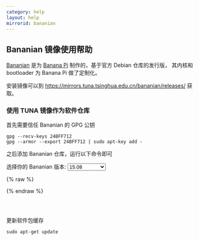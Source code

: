 ```yaml
---
category: help
layout: help
mirrorid: bananian
---
```


## Bananian 镜像使用帮助

[Bananian](https://www.bananian.org/) 是为 [Banana Pi](http://www.banana-pi.org/) 制作的，基于官方 Debian 仓库的发行版，
其内核和 bootloader 为 Banana Pi 做了定制化。

安装镜像可以到 <https://mirrors.tuna.tsinghua.edu.cn/bananian/releases/> 获取。

### 使用 TUNA 镜像作为软件仓库

首先需要信任 Bananian 的 GPG 公钥

```
gpg --recv-keys 24BFF712
gpg --armor --export 24BFF712 | sudo apt-key add -
```

之后添加 Bananian 仓库，运行以下命令即可

<form class="form-inline">
<div class="form-group">
	<label>选择你的 Bananian 版本: </label>
	<select class="form-control release-select" data-template="#apt-template" data-target="#apt-content">
	  <option data-release="1604" selected>16.04</option>
	  <option data-release="jessie" selected>15.08</option>
	  <option data-release="wheezy">15.04 或更早</option>
	</select>
</div>
</form>

{% raw %}
<script id="apt-template" type="x-tmpl-markup">
# 激活 TUNA bananian 镜像
sudo cat > /etc/apt/sources.list.d/bananian.list << EOF
deb http://mirrors.tuna.tsinghua.edu.cn/bananian/packages {{release_name}} main
EOF

# 激活 TUNA debian 镜像
sudo cat > /etc/apt/sources.list << EOF
deb http://mirrors.tuna.tsinghua.edu.cn/debian/ {{release_name}} main contrib non-free
deb http://mirrors.tuna.tsinghua.edu.cn/debian/ {{release_name}}-backports main contrib non-free
deb http://mirrors.tuna.tsinghua.edu.cn/debian/ {{release_name}}-updates main contrib non-free
deb http://mirrors.tuna.tsinghua.edu.cn/debian-security/ {{release_name}}/updates main contrib non-free
deb-src http://mirrors.tuna.tsinghua.edu.cn/debian/ {{release_name}} main contrib non-free
deb-src http://mirrors.tuna.tsinghua.edu.cn/debian/ {{release_name}}-backports main contrib non-free
deb-src http://mirrors.tuna.tsinghua.edu.cn/debian/ {{release_name}}-updates main contrib non-free
deb-src http://mirrors.tuna.tsinghua.edu.cn/debian-security/ {{release_name}}/updates main contrib non-free
EOF
</script>
{% endraw %}

<p></p>

<pre>
<code id="apt-content">
</code>
</pre>

更新软件包缓存

```
sudo apt-get update
```
